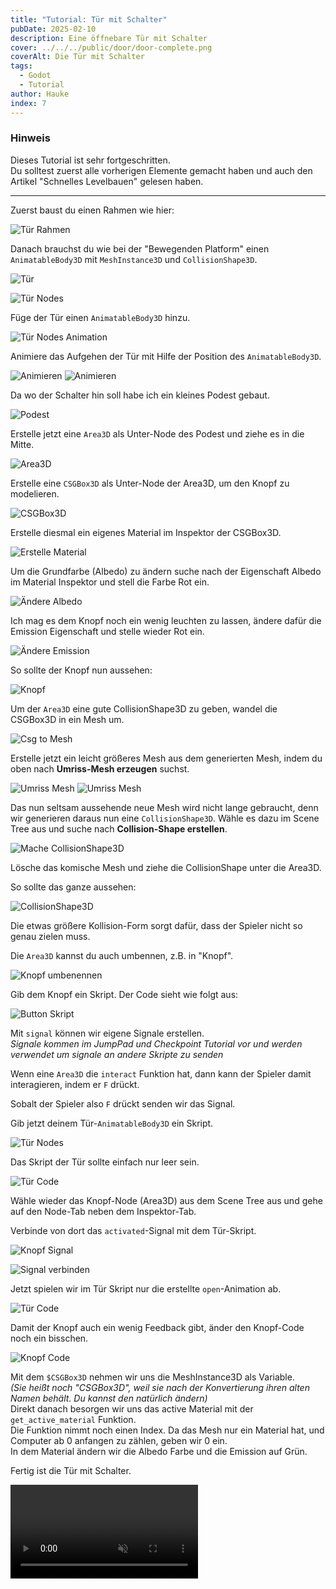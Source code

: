 ```yaml
---
title: "Tutorial: Tür mit Schalter"
pubDate: 2025-02-10
description: Eine öffnebare Tür mit Schalter
cover: ../../../public/door/door-complete.png
coverAlt: Die Tür mit Schalter
tags:
  - Godot
  - Tutorial
author: Hauke
index: 7
---
```


### Hinweis

Dieses Tutorial ist sehr fortgeschritten.  
Du solltest zuerst alle vorherigen Elemente gemacht haben
und auch den Artikel "Schnelles Levelbauen" gelesen haben.

---

Zuerst baust du einen Rahmen wie hier:

![Tür Rahmen](/Godot-Parkour-Guides//door/door-frame.png)

Danach brauchst du wie bei der "Bewegenden Platform" einen `AnimatableBody3D` mit
`MeshInstance3D` und `CollisionShape3D`.

![Tür](/Godot-Parkour-Guides//door/door-door.png)

![Tür Nodes](/Godot-Parkour-Guides//door/door-node.png)

Füge der Tür einen `AnimatableBody3D` hinzu.

![Tür Nodes Animation](/Godot-Parkour-Guides//door/door-node-animation.png)

Animiere das Aufgehen der Tür mit Hilfe der Position des `AnimatableBody3D`.

![Animieren](/Godot-Parkour-Guides//door/animation.png)
![Animieren](/Godot-Parkour-Guides//door/door-aniomation.png)

Da wo der Schalter hin soll habe ich ein kleines Podest gebaut.

![Podest](/Godot-Parkour-Guides//door/door-podest.png)

Erstelle jetzt eine `Area3D` als Unter-Node des Podest und
ziehe es in die Mitte.

![Area3D](/Godot-Parkour-Guides//door/area3d.png)

Erstelle eine `CSGBox3D` als Unter-Node der Area3D, um
den Knopf zu modelieren.

![CSGBox3D](/Godot-Parkour-Guides//door/csgbox.png)

Erstelle diesmal ein eigenes Material im Inspektor der CSGBox3D.

![Erstelle Material](/Godot-Parkour-Guides//door/create-material.png)

Um die Grundfarbe (Albedo) zu ändern suche nach der Eigenschaft Albedo im Material
Inspektor und stell die Farbe Rot ein.

![Ändere Albedo](/Godot-Parkour-Guides//door/change-albedo.png)

Ich mag es dem Knopf noch ein wenig leuchten zu lassen, ändere dafür die
Emission Eigenschaft und stelle wieder Rot ein.

![Ändere Emission](/Godot-Parkour-Guides//door/change-emission.png)

So sollte der Knopf nun aussehen:

![Knopf](/Godot-Parkour-Guides//door/button-result.png)

Um der `Area3D` eine gute CollisionShape3D zu geben, wandel die CSGBox3D
in ein Mesh um.

![Csg to Mesh](/Godot-Parkour-Guides//door/csg-to-mesh.png)

Erstelle jetzt ein leicht größeres Mesh aus dem generierten Mesh,
indem du oben nach **Umriss-Mesh erzeugen** suchst.

![Umriss Mesh](/Godot-Parkour-Guides//door/mesh-extrude.png)
![Umriss Mesh](/Godot-Parkour-Guides//door/mesh-extrude2.png)

Das nun seltsam aussehende neue Mesh wird nicht lange
gebraucht, denn wir generieren daraus nun eine `CollisionShape3D`.
Wähle es dazu im Scene Tree aus und suche nach **Collision-Shape erstellen**.

![Mache CollisionShape3D](/Godot-Parkour-Guides//door/make-cs.png)

Lösche das komische Mesh und ziehe die CollisionShape unter die Area3D.

So sollte das ganze aussehen:

![CollisionShape3D](/Godot-Parkour-Guides//door/btn-res2.png)

Die etwas größere Kollision-Form sorgt dafür, dass der Spieler
nicht so genau zielen muss.

Die `Area3D` kannst du auch umbennen, z.B. in "Knopf".

![Knopf umbenennen](/Godot-Parkour-Guides//door/rename-btn.png)

Gib dem Knopf ein Skript.
Der Code sieht wie folgt aus:

![Button Skript](/Godot-Parkour-Guides//door/btn-code.png)

Mit `signal` können wir eigene Signale erstellen.  
_Signale kommen im JumpPad und Checkpoint Tutorial vor
und werden verwendet um signale an andere Skripte zu senden_

Wenn eine `Area3D` die `interact` Funktion hat, dann
kann der Spieler damit interagieren, indem er `F` drückt.

Sobalt der Spieler also `F` drückt senden wir das Signal.

Gib jetzt deinem Tür-`AnimatableBody3D` ein Skript.

![Tür Nodes](/Godot-Parkour-Guides//door/door-nodes.png)

Das Skript der Tür sollte einfach nur leer sein.

![Tür Code](/Godot-Parkour-Guides//door/door-code.png)

Wähle wieder das Knopf-Node (Area3D) aus dem Scene Tree aus
und gehe auf den Node-Tab neben dem Inspektor-Tab.

Verbinde von dort das `activated`-Signal mit dem Tür-Skript.

![Knopf Signal](/Godot-Parkour-Guides//door/btn-signal.png)

![Signal verbinden](/Godot-Parkour-Guides//door/connect-signal.png)

Jetzt spielen wir im Tür Skript nur die erstellte `open`-Animation ab.

![Tür Code](/Godot-Parkour-Guides//door/door-code2.png)

Damit der Knopf auch ein wenig Feedback gibt,
änder den Knopf-Code noch ein bisschen.

![Knopf Code](/Godot-Parkour-Guides//door/btn-code2.png)

Mit dem `$CSGBox3D` nehmen wir uns die MeshInstance3D als Variable.  
_(Sie heißt noch "CSGBox3D",
weil sie nach der Konvertierung ihren alten Namen behält. Du kannst den natürlich
ändern)_  
Direkt danach besorgen wir uns das active Material mit der `get_active_material` Funktion.  
Die Funktion nimmt noch einen Index. Da das Mesh nur ein Material hat,
und Computer ab 0 anfangen zu zählen, geben wir 0 ein.  
In dem Material ändern wir die Albedo Farbe und die Emission auf Grün.

Fertig ist die Tür mit Schalter.

<video autoplay loop muted src="/Godot-Parkour-Guides/door/door-working.mp4" controls></video>
